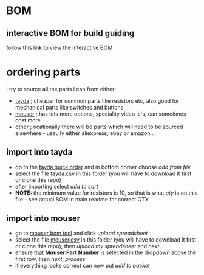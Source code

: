 # BOM

## interactive BOM for build guiding

follow this link to view the [interactive BOM](https://htmlpreview.github.io/?https://github.com/langolierz/robs-whiteboard-funhouse-companion-circuits/blob/master/two_comparator_effect/bom/ibom.html)

# ordering parts

i try to source all the parts i can from either:
- [tayda](https://www.taydaelectronics.com/) ; cheaper for common parts like resistors etc, also good for mechanical parts like switches and buttons
- [mouser](https://www.mouser.de/) ; has lots more options, speciality video ic's, can sometimes cost more
- other ; ocationally there will be parts which will need to be sourced elsewhere - usaully either aliexpress, ebay or amazon...

## import into tayda

- go to the [tayda quick order](https://www.taydaelectronics.com/quick-order/) and in bottom corner choose _add from file_
- select the file [tayda.csv](./bom/tayda.csv) in this folder (you will have to download it first or clone this repo)
- after importing select _add to cart_
- __NOTE:__ the minimum value for resistors is 10, so that is what _qty_ is on this file - see actual BOM in main readme for correct QTY

## import into mouser

- go to [mouser bom tool](https://nz.mouser.com/Bom/) and click _upload spreadsheet_
- select the file [mouser.csv](./bom/mouser.csv) in this folder (you will have to download it first or clone this repo), then _upload my spreadsheet_ and _next_
- ensure that __Mouser Part Number__ is selected in the dropdown above the first row, then _next_, _process_
- if everything looks correct can now put _add to basket_

